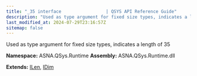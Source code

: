 ```yaml
---
title: "_35 interface                 | QSYS API Reference Guide"
description: "Used as type argument for fixed size types, indicates a length of 35  "
last_modified_at: 2024-07-29T23:16:57Z
sitemap: false
---
```


Used as type argument for fixed size types, indicates a length of 35 

**Namespace:** ASNA.QSys.Runtime
**Assembly:** ASNA.QSys.Runtime.dll

**Extends:** [ILen](/reference/runtime/qsys-runtime/i-len.html), [IDim](/reference/runtime/qsys-runtime/i-dim.html)
<br>
<br>
